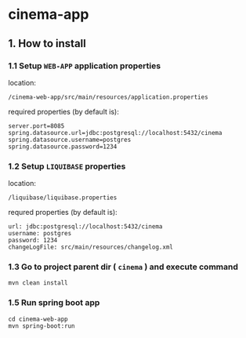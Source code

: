 # cinema-app

## 1. How to install

### 1.1 Setup `WEB-APP` application properties

location:
```
/cinema-web-app/src/main/resources/application.properties
```

required properties (by default is):

```
server.port=8085
spring.datasource.url=jdbc:postgresql://localhost:5432/cinema
spring.datasource.username=postgres
spring.datasource.password=1234
```

### 1.2 Setup `LIQUIBASE` properties

location:
```
/liquibase/liquibase.properties
```

requred properties (by default is):
```
url: jdbc:postgresql://localhost:5432/cinema
username: postgres
password: 1234
changeLogFile: src/main/resources/changelog.xml
```

### 1.3 Go to project parent dir ( `cinema` ) and execute command
```
mvn clean install
```

### 1.5 Run spring boot app
```
cd cinema-web-app 
mvn spring-boot:run
```
